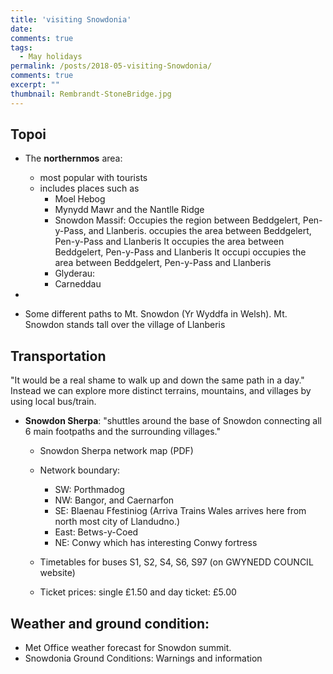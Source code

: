 ```yaml
---
title: 'visiting Snowdonia'
date: 
comments: true
tags:
  - May holidays
permalink: /posts/2018-05-visiting-Snowdonia/  
comments: true
excerpt: ""
thumbnail: Rembrandt-StoneBridge.jpg
---
```



Topoi
----------

 + The **northernmos** area: 
   * most popular with tourists 
   * includes places such as  
       + Moel Hebog  
       + Mynydd Mawr and the Nantlle Ridge 
       + Snowdon Massif: Occupies the region between Beddgelert, Pen-y-Pass, and Llanberis.    occupies the area between Beddgelert, Pen-y-Pass and Llanberis It occupies the area between Beddgelert, Pen-y-Pass and Llanberis It occupi  occupies the area between Beddgelert, Pen-y-Pass and Llanberis
       + Glyderau: 
       + Carneddau

 + 

 + Some different paths to Mt. Snowdon (Yr Wyddfa in Welsh).  Mt. Snowdon stands tall over the village of Llanberis 


 Transportation 
------------------------

  "It would be  a real shame to walk up and down the same path in a day." Instead we can explore more distinct terrains, mountains, and villages by using local bus/train.

  +  **Snowdon Sherpa**:  "shuttles around the base of Snowdon connecting all 6 main footpaths and the surrounding villages." 

      * Snowdon Sherpa network map  (PDF) 
      * Network boundary: 
        + SW: Porthmadog 
        + NW: Bangor, and  Caernarfon 
        + SE: Blaenau Ffestiniog (Arriva Trains Wales arrives here from north most city of Llandudno.)
        + East: Betws-y-Coed 
         + NE: Conwy which has interesting Conwy fortress 
                   
      * Timetables for buses S1, S2, S4, S6, S97 (on GWYNEDD COUNCIL website)
      * Ticket prices: single £1.50 and  day ticket: £5.00  
  
  
Weather and ground condition:
----------- 

 + Met Office weather forecast for Snowdon summit. 
 + Snowdonia Ground Conditions: Warnings and information
 
    
  





<script>

function initialize() {
	
  var infoWindow = new google.maps.InfoWindow;
  
  var map = new google.maps.Map(document.getElementById('google-map-1'), { mapTypeId: google.maps.MapTypeId.TERRAIN });
  var bounds = new google.maps.LatLngBounds();
  var points = [ new google.maps.LatLng(53.29, -4.28), new google.maps.LatLng(52.543581, -3.475) ];

  // Extend bounds with each point
  for (var i = 0; i < points.length; i++) { bounds.extend(points[i]); }

  // Apply fitBounds
  map.fitBounds(bounds);
  
  function infoCallback(infowindow, marker) {return function() {
    infowindow.open(map, marker);
    };
  
}

// IMPORT PARK BOUNDARY KML OVERLAY FILE - DO NOT EDIT
var kml1 = new google.maps.KmlLayer("http://www.snowdonia.gov.wales/__data/assets/file/0007/548458/SNPA_parkBoundary.kml",
  { map: map, preserveViewport: true });

var all = [
   /* Hard Strenuous Walk */
   ["<a href='http://www.snowdonia.gov.wales/visiting/walking/mountain-walks/crimpiau-capel-curig'>Crimpiau, Capel Curig</a><br />Hard Strenuous Walk", "53.10582", "-3.91298"],
   ["<a href='http://www.snowdonia.gov.wales/visiting/walking/mountain-walks/llanberis-path'>Llanberis Path, Snowdon</a><br />Hard Strenuous Walk", "53.113187", "-4.12222"],
   ["<a href='http://www.snowdonia.gov.wales/visiting/walking/mountain-walks/llanfihangel-path'>Llanfihangel y Pennant Path, Cader Idris</a><br />Hard Strenuous Walk", "52.66120723810418", "-3.965382183598005"],
   ["<a href='http://www.snowdonia.gov.wales/visiting/walking/mountain-walks/pyg-track'>PYG Track</a> and <a href='http://www.snowdonia.gov.wales/visiting/walking/mountain-walks/miners-track'>Miners Track</a>, Snowdon<br />Hard Strenuous Walk", "53.08000", "-4.02091"],
   ["<a href='http://www.snowdonia.gov.wales/visiting/walking/mountain-walks/minffordd-path'>Minffordd Path, Cader Idris</a><br />Hard Strenuous Walk", "52.68696689981048", "-3.87815190991966"],
   ["<a href='http://www.snowdonia.gov.wales/visiting/walking/mountain-walks/pony-path-ty-nant'>Pony Path, T&#375; Nant, Cader Idris</a><br />Hard Strenuous Walk", "52.71939113702029", "-3.929108389963345"],
   ["<a href='http://www.snowdonia.gov.wales/visiting/walking/mountain-walks/rhyd-ddu-path'>Rhyd Ddu Path, Snowdon</a><br />Hard Strenuous Walk", "53.0533", "-4.1348"],
   ["<a href='http://www.snowdonia.gov.wales/visiting/walking/mountain-walks/snowdon-ranger'>Snowdon Ranger Path, Snowdon</a><br />Hard Strenuous Walk", "53.075272", "-4.139957"],
   ["<a href='http://www.snowdonia.gov.wales/visiting/walking/mountain-walks/waen-oer-ridge'>Waen-oer Ridge</a><br />Hard Strenuous Walk", "52.72048142650991", "-3.691419420382994"],
   ["<a href='http://www.snowdonia.gov.wales/visiting/walking/mountain-walks/watkin-path'>Watkin Path, Snowdon</a><br />Hard Strenuous Walk", "53.03505", "-4.04868"]
];
	
  function setMarkers(map, all) {	
    for (var i in all) {	
      var name = all[i][0];
      var lat = all[i][1];
      var lng = all[i][2];
      var latlngset;

      latlngset = new google.maps.LatLng(lat, lng);
      var marker = new google.maps.Marker({ map: map, position: latlngset });
      
      var content1 = '<div class="infowindow-1"><strong>' + name + '</strong></div>';

      var content2 = content1;

      var infowindow = new google.maps.InfoWindow();

      infowindow.setContent(content2);

      google.maps.event.addListener( marker, 'click', infoCallback(infowindow, marker));
      
    }
  }	

// Set all markers in the all variable
setMarkers(map, all); 

};

// Initializes the Google Map
google.maps.event.addDomListener(window, 'resize', initialize);
google.maps.event.addDomListener(window, 'load', initialize);

</script>
